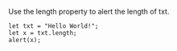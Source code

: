 Use the length property to alert the length of txt.

    let txt = "Hello World!";
    let x = txt.length;
    alert(x);
